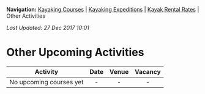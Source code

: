 **Navigation:** [Kayaking Courses](index) &#124; [Kayaking Expeditions](expedition) &#124; [Kayak Rental Rates](rental) &#124; Other Activities

_Last Updated: 27 Dec 2017 10:01_
# Other Upcoming Activities

Activity | Date | Venue | Vacancy
:---:|:---:|:---:|:---:
No upcoming courses yet|-|-|-

